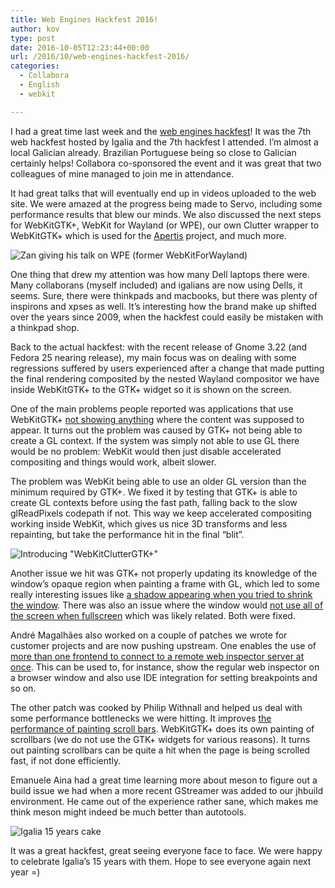 ```yaml
---
title: Web Engines Hackfest 2016!
author: kov
type: post
date: 2016-10-05T12:23:44+00:00
url: /2016/10/web-engines-hackfest-2016/
categories:
  - Collabora
  - English
  - webkit

---
```

I had a great time last week and the [web engines hackfest][1]! It was the 7th web hackfest hosted by Igalia and the 7th hackfest I attended. I&#8217;m almost a local Galician already. Brazilian Portuguese being so close to Galician certainly helps! Collabora co-sponsored the event and it was great that two colleagues of mine managed to join me in attendance.

It had great talks that will eventually end up in videos uploaded to the web site. We were amazed at the progress being made to Servo, including some performance results that blew our minds. We also discussed the next steps for WebKitGTK+, WebKit for Wayland (or WPE), our own Clutter wrapper to WebKitGTK+ which is used for the [Apertis][2] project, and much more.

![Zan giving his talk on WPE (former WebKitForWayland)](https://blog.kov.eti.br/wp-content/uploads/2016/10/20160928_103753-1024x576.jpg "Zan giving his talk on WPE (former WebKitForWayland)")

One thing that drew my attention was how many Dell laptops there were. Many collaborans (myself included) and igalians are now using Dells, it seems. Sure, there were thinkpads and macbooks, but there was plenty of inspirons and xpses as well. It&#8217;s interesting how the brand make up shifted over the years since 2009, when the hackfest could easily be mistaken with a thinkpad shop.

Back to the actual hackfest: with the recent release of Gnome 3.22 (and Fedora 25 nearing release), my main focus was on dealing with some regressions suffered by users experienced after a change that made putting the final rendering composited by the nested Wayland compositor we have inside WebKitGTK+ to the GTK+ widget so it is shown on the screen.

One of the main problems people reported was applications that use WebKitGTK+ [not showing anything][4] where the content was supposed to appear. It turns out the problem was caused by GTK+ not being able to create a GL context. If the system was simply not able to use GL there would be no problem: WebKit would then just disable accelerated compositing and things would work, albeit slower.

The problem was WebKit being able to use an older GL version than the minimum required by GTK+. We fixed it by testing that GTK+ is able to create GL contexts before using the fast path, falling back to the slow glReadPixels codepath if not. This way we keep accelerated compositing working inside WebKit, which gives us nice 3D transforms and less repainting, but take the performance hit in the final &#8220;blit&#8221;.

![Introducing &quot;WebKitClutterGTK+&quot;](https://blog.kov.eti.br/wp-content/uploads/2016/10/20160928_151644-1024x576.jpg "Introducing &quot;WebKitClutterGTK+&quot;")

Another issue we hit was GTK+ not properly updating its knowledge of the window&#8217;s opaque region when painting a frame with GL, which led to some really interesting issues like [a shadow appearing when you tried to shrink the window][6]. There was also an issue where the window would [not use all of the screen when fullscreen][7] which was likely related. Both were fixed.

André Magalhães also worked on a couple of patches we wrote for customer projects and are now pushing upstream. One enables the use of [more than one frontend to connect to a remote web inspector server at once][8]. This can be used to, for instance, show the regular web inspector on a browser window and also use IDE integration for setting breakpoints and so on.

The other patch was cooked by Philip Withnall and helped us deal with some performance bottlenecks we were hitting. It improves [the performance of painting scroll bars][9]. WebKitGTK+ does its own painting of scrollbars (we do not use the GTK+ widgets for various reasons). It turns out painting scrollbars can be quite a hit when the page is being scrolled fast, if not done efficiently.

Emanuele Aina had a great time learning more about meson to figure out a build issue we had when a more recent GStreamer was added to our jhbuild environment. He came out of the experience rather sane, which makes me think meson might indeed be much better than autotools.

![Igalia 15 years cake](https://blog.kov.eti.br/wp-content/uploads/2016/10/20160928_152130-1024x576.jpg "Igalia 15 years cake")

It was a great hackfest, great seeing everyone face to face. We were happy to celebrate Igalia&#8217;s 15 years with them. Hope to see everyone again next year =)

 [1]: http://www.webengineshackfest.org/ "Web Engines Hackfest"
 [2]: https://wiki.apertis.org/Main_Page "Apertis project wiki"
 [3]: https://blog.kov.eti.br/wp-content/uploads/2016/10/20160928_103753.jpg
 [4]: https://bugzilla.redhat.com/show_bug.cgi?id=1378987 "Bug 1378987 - Epiphany 3.22 fails to render pages"
 [5]: https://blog.kov.eti.br/wp-content/uploads/2016/10/20160928_151644.jpg
 [6]: https://bugzilla.gnome.org/show_bug.cgi?id=771553 "Bug 771553 - Shrinking window generates a black patch when gl is used"
 [7]: https://bugzilla.gnome.org/show_bug.cgi?id=771944 "Bug 771944 - Fullscreen does not cover entire screen"
 [8]: https://bugs.webkit.org/show_bug.cgi?id=148902 "Multiple web inspector frontends"
 [9]: https://bugs.webkit.org/show_bug.cgi?id=162673 "Improve performance of painting scrollbars"
 [10]: https://blog.kov.eti.br/wp-content/uploads/2016/10/20160928_152130.jpg
